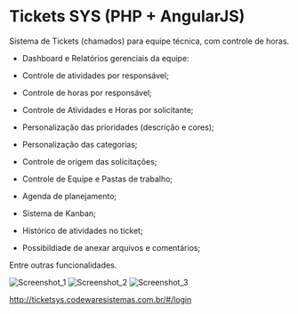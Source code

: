 # Tickets SYS (PHP + AngularJS)
 Sistema de Tickets (chamados) para equipe técnica, com controle de horas.
 
 - Dashboard e Relatórios gerenciais da equipe:
  - Controle de atividades por responsável;
  - Controle de horas por responsável;
  - Controle de Atividades e Horas por solicitante;
 
 - Personalização das prioridades (descrição e cores);
 - Personalização das categorias;
 - Controle de origem das solicitações;
 - Controle de Equipe e Pastas de trabalho;
 - Agenda de planejamento;
 - Sistema de Kanban;
 - Histórico de atividades no ticket;
 - Possibildiade de anexar arquivos e comentários;
 
 Entre outras funcionalidades.

![Screenshot_1](https://user-images.githubusercontent.com/90191372/132532209-f465e4c6-1cca-4da3-9cbb-8c0f3271cbe0.png)
![Screenshot_2](https://user-images.githubusercontent.com/90191372/132533737-d3dafa85-24a4-47f2-a1ab-6aab27ef740a.png)
![Screenshot_3](https://user-images.githubusercontent.com/90191372/132533760-3a59674c-613c-43ba-8b61-ddd094f4b488.png)

http://ticketsys.codewaresistemas.com.br/#/login
